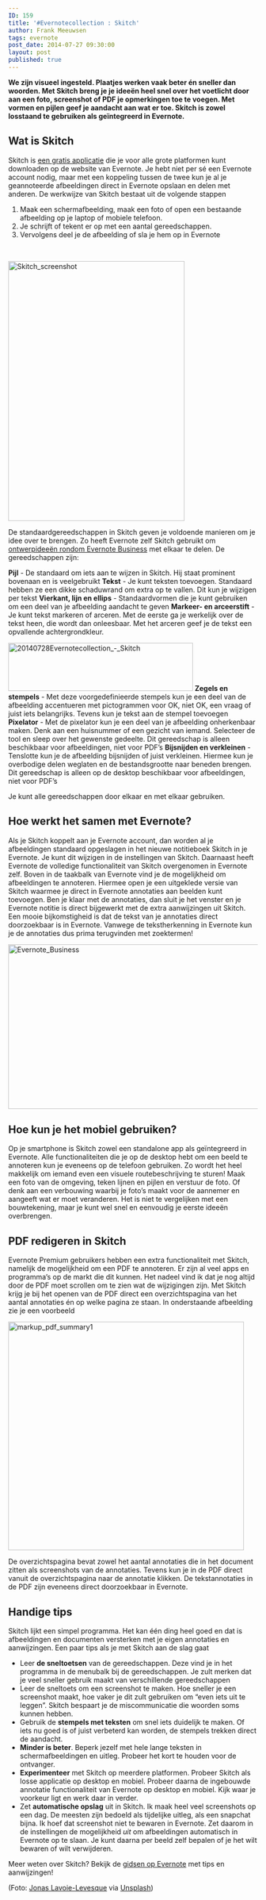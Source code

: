 ```yaml
---
ID: 159
title: '#Evernotecollection : Skitch'
author: Frank Meeuwsen
tags: evernote
post_date: 2014-07-27 09:30:00
layout: post
published: true
---
```

<strong>We zijn visueel ingesteld. Plaatjes werken vaak beter én sneller dan woorden. Met Skitch breng je je ideeën heel snel over het voetlicht door aan een foto, screenshot of PDF je opmerkingen toe te voegen. Met vormen en pijlen geef je aandacht aan wat er toe. Skitch is zowel losstaand te gebruiken als geïntegreerd in Evernote.</strong>

<!--more-->

<h2 id="watisskitch">Wat is Skitch</h2>

Skitch is <a href="http://evernote.com/intl/nl/skitch/">een gratis applicatie</a> die je voor alle grote platformen kunt downloaden op de website van Evernote. Je hebt niet per sé een Evernote account nodig, maar met een koppeling tussen de twee kun je al je geannoteerde afbeeldingen direct in Evernote opslaan en delen met anderen. De werkwijze van Skitch bestaat uit de volgende stappen

<ol>
    <li>Maak een schermafbeelding, maak een foto of open een bestaande afbeelding op je laptop of mobiele telefoon.</li>
    <li>Je schrijft of tekent er op met een aantal gereedschappen.</li>
    <li>Vervolgens deel je de afbeelding of sla je hem op in Evernote</li>
</ol>

&nbsp;

<img class="aligncenter  wp-image-327" src="/images/2014/07/Skitch_screenshot.png" alt="Skitch_screenshot" width="356" height="524" />

De standaardgereedschappen in Skitch geven je voldoende manieren om je idee over te brengen. Zo heeft Evernote zelf Skitch gebruikt om <a href="http://blog.evernote.com/blog/2013/01/25/skitch-at-evernote-designing-evernote-business/">ontwerpideeën rondom Evernote Business</a> met elkaar te delen. De gereedschappen zijn:

<strong>Pijl</strong> - De standaard om iets aan te wijzen in Skitch. Hij staat prominent bovenaan en is veelgebruikt
<strong>Tekst</strong> - Je kunt teksten toevoegen. Standaard hebben ze een dikke schaduwrand om extra op te vallen. Dit kun je wijzigen per tekst
<strong>Vierkant, lijn en ellips</strong> - Standaardvormen die je kunt gebruiken om een deel van je afbeelding aandacht te geven
<strong>Markeer- en arceerstift</strong> - Je kunt tekst markeren of arceren. Met de eerste ga je werkelijk over de tekst heen, die wordt dan onleesbaar. Met het arceren geef je de tekst een opvallende achtergrondkleur.

<img class="wp-image-332 aligncenter" src="/images/2014/07/20140728Evernotecollection_-_Skitch.jpg" alt="20140728Evernotecollection_-_Skitch" width="373" height="97" />
<strong>Zegels en stempels</strong> - Met deze voorgedefinieerde stempels kun je een deel van de afbeelding accentueren met pictogrammen voor OK, niet OK, een vraag of juist iets belangrijks. Tevens kun je tekst aan de stempel toevoegen
<strong>Pixelator</strong> - Met de pixelator kun je een deel van je afbeelding onherkenbaar maken. Denk aan een huisnummer of een gezicht van iemand. Selecteer de tool en sleep over het gewenste gedeelte. Dit gereedschap is alleen beschikbaar voor afbeeldingen, niet voor PDF’s
<strong>Bijsnijden en verkleinen</strong> - Tenslotte kun je de afbeelding bijsnijden of juist verkleinen. Hiermee kun je overbodige delen weglaten en de bestandsgrootte naar beneden brengen. Dit gereedschap is alleen op de desktop beschikbaar voor afbeeldingen, niet voor PDF’s

Je kunt alle gereedschappen door elkaar en met elkaar gebruiken.

<h2 id="hoewerkthetsamenmetevernote">Hoe werkt het samen met Evernote?</h2>

Als je Skitch koppelt aan je Evernote account, dan worden al je afbeeldingen standaard opgeslagen in het nieuwe notitieboek Skitch in je Evernote. Je kunt dit wijzigen in de instellingen van Skitch. Daarnaast heeft Evernote de volledige functionaliteit van Skitch overgenomen in Evernote zelf. Boven in de taakbalk van Evernote vind je de mogelijkheid om afbeeldingen te annoteren. Hiermee open je een uitgeklede versie van Skitch waarmee je direct in Evernote annotaties aan beelden kunt toevoegen. Ben je klaar met de annotaties, dan sluit je het venster en je Evernote notitie is direct bijgewerkt met de extra aanwijzingen uit Skitch.
Een mooie bijkomstigheid is dat de tekst van je annotaties direct doorzoekbaar is in Evernote. Vanwege de tekstherkenning in Evernote kun je de annotaties dus prima terugvinden met zoektermen!

<a href="http://allesonthouden.nl/wp-content/uploads/2014/07/Evernote_Business.jpg"><img class="aligncenter  wp-image-333" src="/images/2014/07/Evernote_Business.jpg" alt="Evernote_Business" width="543" height="332" /></a>

<h2 id="hoekunjehetmobielgebruiken">Hoe kun je het mobiel gebruiken?</h2>

Op je smartphone is Skitch zowel een standalone app als geïntegreerd in Evernote. Alle functionaliteiten die je op de desktop hebt om een beeld te annoteren kun je eveneens op de telefoon gebruiken. Zo wordt het heel makkelijk om iemand even een visuele routebeschrijving te sturen! Maak een foto van de omgeving, teken lijnen en pijlen en verstuur de foto. Of denk aan een verbouwing waarbij je foto’s maakt voor de aannemer en aangeeft wat er moet veranderen. Het is niet te vergelijken met een bouwtekening, maar je kunt wel snel en eenvoudig je eerste ideeën overbrengen.

<h2 id="pdfredigereninskitch">PDF redigeren in Skitch</h2>

Evernote Premium gebruikers hebben een extra functionaliteit met Skitch, namelijk de mogelijkheid om een PDF te annoteren. Er zijn al veel apps en programma’s op de markt die dit kunnen. Het nadeel vind ik dat je nog altijd door de PDF moet scrollen om te zien wat de wijzigingen zijn. Met Skitch krijg je bij het openen van de PDF direct een overzichtspagina van het aantal annotaties én op welke pagina ze staan. In onderstaande afbeelding zie je een voorbeeld

<img class="aligncenter  wp-image-331" src="/images/2014/07/markup_pdf_summary1.jpg" alt="markup_pdf_summary1" width="476" height="461" />

De overzichtspagina bevat zowel het aantal annotaties die in het document zitten als screenshots van de annotaties. Tevens kun je in de PDF direct vanuit de overzichtspagina naar de annotatie klikken. De tekstannotaties in de PDF zijn eveneens direct doorzoekbaar in Evernote.

<h2 id="handigetips">Handige tips</h2>

Skitch lijkt een simpel programma. Het kan één ding heel goed en dat is afbeeldingen en documenten versterken met je eigen annotaties en aanwijzingen. Een paar tips als je met Skitch aan de slag gaat

<ul>
    <li>Leer <strong>de sneltoetsen</strong> van de gereedschappen. Deze vind je in het programma in de menubalk bij de gereedschappen. Je zult merken dat je veel sneller gebruik maakt van verschillende gereedschappen</li>
    <li>Leer de sneltoets om een screenshot te maken. Hoe sneller je een screenshot maakt, hoe vaker je dit zult gebruiken om “even iets uit te leggen”. Skitch bespaart je de miscommunicatie die woorden soms kunnen hebben.</li>
    <li>Gebruik de <strong>stempels met teksten</strong> om snel iets duidelijk te maken. Of iets nu goed is of juist verbeterd kan worden, de stempels trekken direct de aandacht.</li>
    <li><strong>Minder is beter</strong>. Beperk jezelf met hele lange teksten in schermafbeeldingen en uitleg. Probeer het kort te houden voor de ontvanger.</li>
    <li><strong>Experimenteer</strong> met Skitch op meerdere platformen. Probeer Skitch als losse applicatie op desktop en mobiel. Probeer daarna de ingebouwde annotatie functionaliteit van Evernote op desktop en mobiel. Kijk waar je voorkeur ligt en werk daar in verder.</li>
    <li>Zet <strong>automatische opslag</strong> uit in Skitch. Ik maak heel veel screenshots op een dag. De meesten zijn bedoeld als tijdelijke uitleg, als een snapchat bijna. Ik hoef dat screenshot niet te bewaren in Evernote. Zet daarom in de instellingen de mogelijkheid <em>uit</em> om afbeeldingen automatisch in Evernote op te slaan. Je kunt daarna per beeld zelf bepalen of je het wilt bewaren of wilt verwijderen.</li>
</ul>

Meer weten over Skitch? Bekijk de <a href="http://evernote.com/intl/nl/skitch/guide/ios/">gidsen op Evernote</a> met tips en aanwijzingen!

(Foto: <a href="http://www.twitter.com/iamjll">Jonas Lavoie-Levesque</a> via <a href="http://unsplash.com/">Unsplash</a>)
